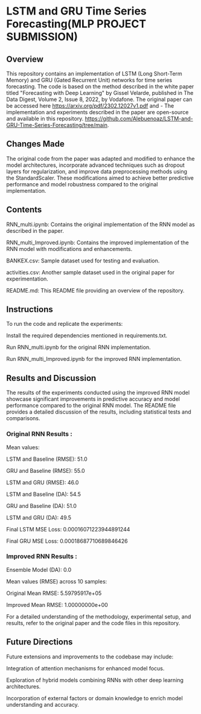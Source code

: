 
# LSTM and GRU Time Series Forecasting(MLP PROJECT SUBMISSION)

## Overview
This repository contains an implementation of LSTM (Long Short-Term Memory) and GRU (Gated Recurrent Unit) networks for time series forecasting. The code is based on the method described in the white paper titled "Forecasting with Deep Learning" by Gissel Velarde, published in The Data Digest, Volume 2, Issue 8, 2022, by Vodafone. The original paper can be accessed here https://arxiv.org/pdf/2302.12027v1.pdf and  - 
The implementation and experiments described in the paper are open-source and available in this repository.
https://github.com/Alebuenoaz/LSTM-and-GRU-Time-Series-Forecasting/tree/main.

## Changes Made
The original code from the paper was adapted and modified to enhance the model architectures, incorporate advanced techniques such as dropout layers for regularization, and improve data preprocessing methods using the StandardScaler. These modifications aimed to achieve better predictive performance and model robustness compared to the original implementation.

## Contents
RNN_multi.ipynb: Contains the original implementation of the RNN model as described in the paper.

RNN_multi_Improved.ipynb: Contains the improved implementation of the RNN model with modifications and enhancements.

BANKEX.csv: Sample dataset used for testing and evaluation.

activities.csv: Another sample dataset used in the original paper for experimentation.

README.md: This README file providing an overview of the repository.

## Instructions

To run the code and replicate the experiments:

Install the required dependencies mentioned in requirements.txt.

Run RNN_multi.ipynb  for the original RNN implementation.

Run RNN_multi_Improved.ipynb for the improved RNN implementation.

## Results and Discussion

The results of the experiments conducted using the improved RNN model showcase significant improvements in predictive accuracy and model performance compared to the original RNN model. The README file provides a detailed discussion of the results, including statistical tests and comparisons.

### Original RNN Results :

Mean values:

LSTM and Baseline (RMSE): 51.0

GRU and Baseline (RMSE): 55.0

LSTM and GRU (RMSE): 46.0

LSTM and Baseline (DA): 54.5

GRU and Baseline (DA): 51.0

LSTM and GRU (DA): 49.5

Final LSTM MSE Loss: 0.00016071223944891244

Final GRU MSE Loss: 0.00018687710689846426

### Improved RNN Results :

Ensemble Model (DA): 0.0

Mean values (RMSE) across 10 samples:

Original Mean RMSE: 5.59795917e+05

Improved Mean RMSE: 1.00000000e+00

For a detailed understanding of the methodology, experimental setup, and results, refer to the original paper and the code files in this repository.

## Future Directions

Future extensions and improvements to the codebase may include:

Integration of attention mechanisms for enhanced model focus.

Exploration of hybrid models combining RNNs with other deep learning architectures.

Incorporation of external factors or domain knowledge to enrich model understanding and accuracy.


